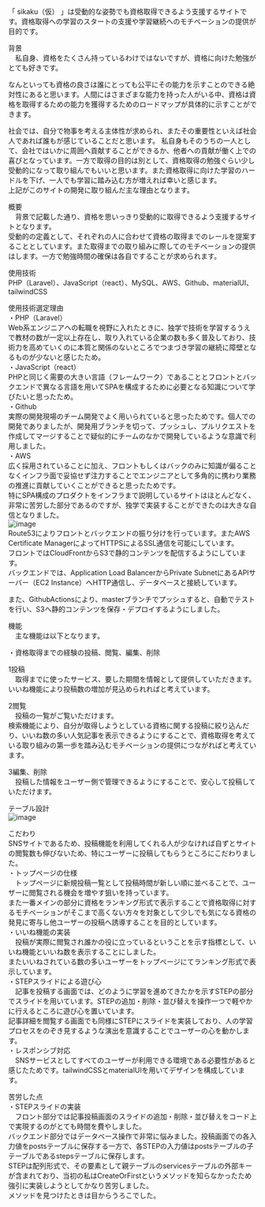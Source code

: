 「 sikaku（仮） 」は受動的な姿勢でも資格取得できるよう支援するサイトです。資格取得への学習のスタートの支援や学習継続へのモチベーションの提供が目的です。  

背景　  
　私自身、資格をたくさん持っているわけではないですが、資格に向けた勉強がとても好きです。  

なんといっても資格の良さは誰にとっても公平にその能力を示すことのできる絶対性にあると思います。人間にはさまざまな能力を持った人がいる中、資格は資格を取得するための能力を獲得するためのロードマップが具体的に示すことができます。  

社会では、自分で物事を考える主体性が求められ、またその重要性といえば社会人であれば誰もが感じていることだと思います。  私自身もそのうちの一人として、会社ではいかに周囲へ貢献することができるか、他者への貢献が働く上での喜びとなっています。一方で取得の目的は別として、資格取得の勉強ぐらい少し受動的になって取り組んでもいいと思います。また資格取得に向けた学習のハードルを下げ、一人でも学習に踏み込む方が増えれば幸いと感じます。  
上記がこのサイトの開発に取り組んだ主な理由となります。  


概要　  
　背景で記載した通り、資格を思いっきり受動的に取得できるよう支援するサイトとなります。  
受動的の定義として、それぞれの人に合わせて資格の取得までのレールを提案することとしています。また取得までの取り組みに際してのモチベーションの提供はします。一方で勉強時間の確保は各自ですることが求められます。  


使用技術  
PHP（Laravel）、JavaScript（react）、MySQL、AWS、Github、materialUI、tailwindCSS


使用技術選定理由  
・PHP（Laravel）  
Web系エンジニアへの転職を視野に入れたときに、独学で技術を学習するうえで教材の数が一定以上存在し、取り入れている企業の数も多く普及しており、技術力を高めていくのに本質と関係のないところでつまづき学習の継続に障壁となるものが少ないと感じたため。  
・JavaScript（react）  
PHPと同じく需要の大きい言語（フレームワーク）であることとフロントとバックエンドで異なる言語を用いてSPAを構成するために必要となる知識について学びたいと思ったため。  
・Github  
実際の開発現場のチーム開発でよく用いられていると思ったためです。個人での開発でありましたが、開発用ブランチを切って、プッシュし、プルリクエストを作成してマージすることで疑似的にチームのなかで開発しているような意識で利用しました。  
・AWS  
広く採用されていることに加え、フロントもしくはバックのみに知識が偏ることなくインフラ面で妥協せず注力することでエンジニアとして多角的に携わり業務の推進に貢献していくことができると思ったためです。  
特にSPA構成のプロダクトをインフラまで説明しているサイトはほとんどなく、非常に苦労した部分であるのですが、独学で実装することができたのは大きな自信となりました。  
![image](https://github.com/yudestiny/sikaku/assets/145823448/76fcd918-e72a-4509-b570-5c9d3d7acadd)  
Route53によりフロントとバックエンドの振り分けを行っています。またAWS Certificate ManagerによってHTTPSによるSSL通信を可能にしています。  
フロントではCloudFrontからS3で静的コンテンツを配信するようにしています。  
バックエンドでは、Application Load BalancerからPrivate SubnetにあるAPIサーバー（EC2 Instance）へHTTP通信し、データベースと接続しています。  
  
また、GithubActionsにより、masterブランチでプッシュすると、自動でテストを行い、S3へ静的コンテンツを保存・デプロイするようにしました。  


機能  
　主な機能は以下となります。  


・資格取得までの経験の投稿、閲覧、編集、削除  


1投稿  
　取得までに使ったサービス、要した期間を情報として提供していただきます。  
いいね機能により投稿数の増加が見込められればと考えています。  


2閲覧  
　投稿の一覧がご覧いただけます。  
検索機能により、自分が取得しようとしている資格に関する投稿に絞り込んだり、いいね数の多い人気記事を表示できるようにすることで、資格取得を考えている取り組みの第一歩を踏み込むモチベーションの提供につながればと考えています。  


3編集、削除  
　投稿した情報をユーザー側で管理できるようにすることで、安心して投稿していただけます。  


テーブル設計  
![image](https://github.com/yudestiny/sikaku/assets/145823448/3c470500-0fde-4028-8c88-dc35978e0243)  



こだわり  
SNSサイトであるため、投稿機能を利用してくれる人が少なければ自ずとサイトの閲覧数も伸びないため、特にユーザーに投稿してもらうところにこだわりました。  
・トップページの仕様  
　トップページに新規投稿一覧として投稿時間が新しい順に並べることで、ユーザーに閲覧される機会を増やす狙いを持っています。  
また一番メインの部分に資格をランキング形式で表示することで資格取得に対するモチベーションがそこまで高くない方々を対象として少しでも気になる資格の発見に寄与し他ユーザーの投稿へ誘導することを目的としています。  
・いいね機能の実装  
　投稿が実際に閲覧され誰かの役に立っているということを示す指標として、いいね機能といいね数を表示することにしました。  
またいいねされている数の多いユーザーをトップページにてランキング形式で表示しています。  
・STEPスライドによる遊び心  
　記事を投稿する画面では、どのように学習を進めてきたかを示すSTEPの部分でスライドを用いています。STEPの追加・削除・並び替えを操作一つで軽やかに行えるところに遊び心を置いています。  
記事詳細を閲覧する画面でも同様にSTEPにスライドを実装しており、人の学習プロセスをのぞき見するような演出を意識することでユーザーの心を動かします。  
・レスポンシブ対応  
　SNSサービスとしてすべてのユーザーが利用できる環境である必要性があると感じたためです。tailwindCSSとmaterialUIを用いてデザインを構成しています。  


苦労した点  
・STEPスライドの実装  
　フロント部分では記事投稿画面のスライドの追加・削除・並び替えをコード上で実現するのがとても時間を費やしました。  
 バックエンド部分ではデータベース操作で非常に悩みました。投稿画面での各入力値をpostsテーブルに保存する一方で、各STEPの入力値はpostsテーブルの子テーブルであるstepsテーブルに保存します。  
 STEPは配列形式で、その要素として親テーブルのservicesテーブルの外部キーが含まれており、当初の私はCreateOrFirstというメソッドを知らなかったため強引に実装しようとしてかなり苦労しました。  
 メソッドを見つけたときは目からうろこでした。  
